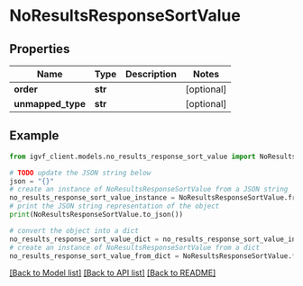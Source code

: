 # NoResultsResponseSortValue


## Properties

Name | Type | Description | Notes
------------ | ------------- | ------------- | -------------
**order** | **str** |  | [optional] 
**unmapped_type** | **str** |  | [optional] 

## Example

```python
from igvf_client.models.no_results_response_sort_value import NoResultsResponseSortValue

# TODO update the JSON string below
json = "{}"
# create an instance of NoResultsResponseSortValue from a JSON string
no_results_response_sort_value_instance = NoResultsResponseSortValue.from_json(json)
# print the JSON string representation of the object
print(NoResultsResponseSortValue.to_json())

# convert the object into a dict
no_results_response_sort_value_dict = no_results_response_sort_value_instance.to_dict()
# create an instance of NoResultsResponseSortValue from a dict
no_results_response_sort_value_from_dict = NoResultsResponseSortValue.from_dict(no_results_response_sort_value_dict)
```
[[Back to Model list]](../README.md#documentation-for-models) [[Back to API list]](../README.md#documentation-for-api-endpoints) [[Back to README]](../README.md)


